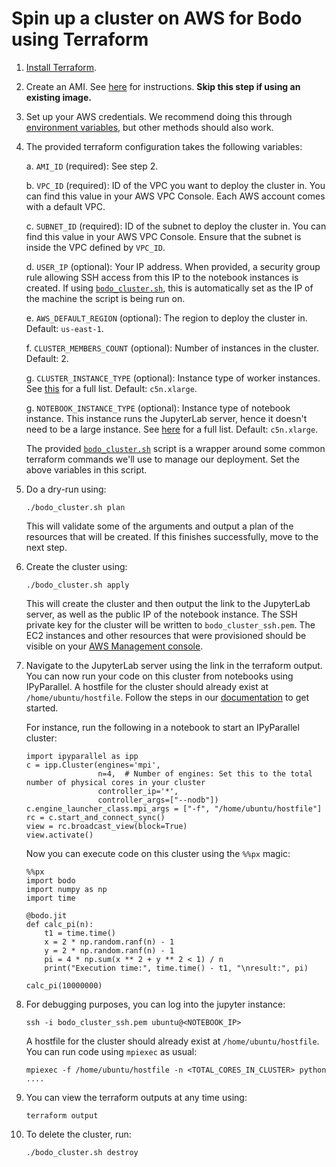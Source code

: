 # Spin up a cluster on AWS for Bodo using Terraform

1.  [Install Terraform](https://www.terraform.io/downloads.html).

1.  Create an AMI. See [here](./bodo-ami/README.md) for instructions. **Skip this step if using an existing image.**

1.  Set up your AWS credentials. We recommend doing this through [environment variables](https://docs.aws.amazon.com/cli/latest/userguide/cli-configure-envvars.html), but other methods should also work.

1.  The provided terraform configuration takes the following variables:

    a. `AMI_ID` (required): See step 2.

    b. `VPC_ID` (required): ID of the VPC you want to deploy the cluster in. You can find this value in your AWS VPC Console. Each AWS account comes with a default VPC.

    c. `SUBNET_ID` (required): ID of the subnet to deploy the cluster in. You can find this value in your AWS VPC Console. Ensure that the subnet is inside the VPC defined by `VPC_ID`.

    d. `USER_IP` (optional): Your IP address. When provided, a security group rule allowing SSH access from this IP to the notebook instances is created. If using [`bodo_cluster.sh`](./bodo_cluster.sh), this is automatically set as the IP of the machine the script is being run on.

    e. `AWS_DEFAULT_REGION` (optional): The region to deploy the cluster in. Default: `us-east-1`.

    f. `CLUSTER_MEMBERS_COUNT` (optional): Number of instances in the cluster. Default: 2.

    g. `CLUSTER_INSTANCE_TYPE` (optional): Instance type of worker instances. See [this](https://aws.amazon.com/ec2/instance-types/) for a full list. Default: `c5n.xlarge`.

    g. `NOTEBOOK_INSTANCE_TYPE` (optional): Instance type of notebook instance. This instance runs the JupyterLab server, hence it doesn't need to be a large instance. See [here](https://aws.amazon.com/ec2/instance-types/) for a full list. Default: `c5n.xlarge`.

    The provided [`bodo_cluster.sh`](./bodo_cluster.sh) script is a wrapper around some common terraform commands we'll use to manage our deployment. Set the above variables in this script.

1.  Do a dry-run using:

        ./bodo_cluster.sh plan

    This will validate some of the arguments and output a plan of the resources that will be created. If this finishes successfully, move to the next step.

1.  Create the cluster using:

        ./bodo_cluster.sh apply

    This will create the cluster and then output the link to the JupyterLab server, as well as the public IP of the notebook instance.
    The SSH private key for the cluster will be written to `bodo_cluster_ssh.pem`.
    The EC2 instances and other resources that were provisioned should be visible on your [AWS Management console](https://aws.amazon.com/console/).

1.  Navigate to the JupyterLab server using the link in the terraform output. You can now run your code on this cluster from notebooks using IPyParallel.
    A hostfile for the cluster should already exist at `/home/ubuntu/hostfile`.
    Follow the steps in our [documentation](https://docs.bodo.ai/2022.6/installation_and_setup/ipyparallel/) to get started.

    For instance, run the following in a notebook to start an IPyParallel cluster:

        import ipyparallel as ipp
        c = ipp.Cluster(engines='mpi',
                        n=4,  # Number of engines: Set this to the total number of physical cores in your cluster
                        controller_ip='*',
                        controller_args=["--nodb"])
        c.engine_launcher_class.mpi_args = ["-f", "/home/ubuntu/hostfile"]
        rc = c.start_and_connect_sync()
        view = rc.broadcast_view(block=True)
        view.activate()

    Now you can execute code on this cluster using the `%%px` magic:

        %%px
        import bodo
        import numpy as np
        import time

        @bodo.jit
        def calc_pi(n):
            t1 = time.time()
            x = 2 * np.random.ranf(n) - 1
            y = 2 * np.random.ranf(n) - 1
            pi = 4 * np.sum(x ** 2 + y ** 2 < 1) / n
            print("Execution time:", time.time() - t1, "\nresult:", pi)

        calc_pi(10000000)

1.  For debugging purposes, you can log into the jupyter instance:

        ssh -i bodo_cluster_ssh.pem ubuntu@<NOTEBOOK_IP>

    A hostfile for the cluster should already exist at `/home/ubuntu/hostfile`.
    You can run code using `mpiexec` as usual:

        mpiexec -f /home/ubuntu/hostfile -n <TOTAL_CORES_IN_CLUSTER> python ....

1.  You can view the terraform outputs at any time using:

        terraform output

1.  To delete the cluster, run:

        ./bodo_cluster.sh destroy
